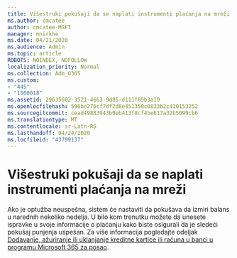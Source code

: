 ```yaml
---
title: Višestruki pokušaji da se naplati instrumenti plaćanja na mreži
ms.author: cmcatee
author: cmcatee-MSFT
manager: mnirkhe
ms.date: 04/21/2020
ms.audience: Admin
ms.topic: article
ROBOTS: NOINDEX, NOFOLLOW
localization_priority: Normal
ms.collection: Adm_O365
ms.custom:
- "445"
- "1500018"
ms.assetid: 29635602-3521-4663-9d85-d111f85b3a19
ms.openlocfilehash: 596be276cf7df2d8e451350c0833b2c410153252
ms.sourcegitcommit: cead49883943b0eb413f8cf4be617a32b5099cb6
ms.translationtype: MT
ms.contentlocale: sr-Latn-RS
ms.lasthandoff: 04/24/2020
ms.locfileid: "43799137"
---
```

# <a name="multiple-attempts-to-charge-online-payment-instruments"></a>Višestruki pokušaji da se naplati instrumenti plaćanja na mreži

Ako je optužba neuspešna, sistem će nastaviti da pokušava da izmiri balans u narednih nekoliko nedelja. U bilo kom trenutku možete da unesete ispravke u svoje informacije o plaćanju kako biste osigurali da je sledeći pokušaj punjenja uspešan. Za više informacija pogledajte odeljak [Dodavanje, ažuriranje ili uklanjanje kreditne kartice ili računa u banci u programu Microsoft 365 za posao](https://docs.microsoft.com/office365/admin/subscriptions-and-billing/add-update-or-remove-credit-card-or-bank-account).
